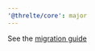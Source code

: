 ```yaml
---
'@threlte/core': major
---
```


See the [migration guide](https://threlte.xyz/docs/learn/advanced/migration-guides#threlte-7)
